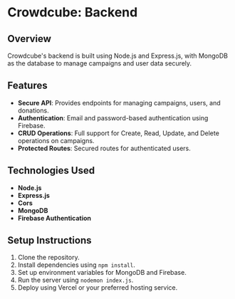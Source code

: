 # Crowdcube: Backend

## Overview

Crowdcube's backend is built using Node.js and Express.js, with MongoDB as the database to manage campaigns and user data securely.

## Features

- **Secure API**: Provides endpoints for managing campaigns, users, and donations.
- **Authentication**: Email and password-based authentication using Firebase.
- **CRUD Operations**: Full support for Create, Read, Update, and Delete operations on campaigns.
- **Protected Routes**: Secured routes for authenticated users.

## Technologies Used

- **Node.js**
- **Express.js**
- **Cors**
- **MongoDB**
- **Firebase Authentication**

## Setup Instructions

1. Clone the repository.
2. Install dependencies using `npm install`.
3. Set up environment variables for MongoDB and Firebase.
4. Run the server using `nodemon index.js`.
5. Deploy using Vercel or your preferred hosting service.
